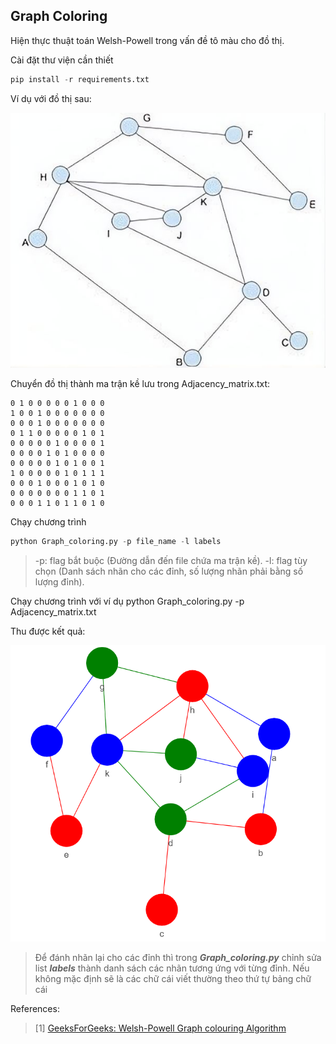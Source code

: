 ## Graph Coloring

Hiện thực thuật toán Welsh-Powell trong vấn đề tô màu cho đồ thị.

Cài đặt thư viện cần thiết
```python
pip install -r requirements.txt
```

Ví dụ với đồ thị sau:

![Graph](./pictures/Graph.jpeg)

Chuyển đồ thị thành ma trận kề lưu trong Adjacency_matrix.txt:

```scalar
0 1 0 0 0 0 0 1 0 0 0
1 0 0 1 0 0 0 0 0 0 0
0 0 0 1 0 0 0 0 0 0 0
0 1 1 0 0 0 0 0 1 0 1
0 0 0 0 0 1 0 0 0 0 1
0 0 0 0 1 0 1 0 0 0 0
0 0 0 0 0 1 0 1 0 0 1
1 0 0 0 0 0 1 0 1 1 1
0 0 0 1 0 0 0 1 0 1 0
0 0 0 0 0 0 0 1 1 0 1
0 0 0 1 1 0 1 1 0 1 0
```
Chạy chương trình
```python
python Graph_coloring.py -p file_name -l labels
```
> -p: flag bắt buộc (Đường dẫn đến file chứa ma trận kề).
> -l: flag tùy chọn (Danh sách nhãn cho các đỉnh, số lượng nhãn phải bằng số lượng đỉnh).

Chạy chương trình với ví dụ
python Graph_coloring.py -p Adjacency_matrix.txt

Thu được kết quả:

![Result](./pictures/Result.png)

>Để đánh nhãn lại cho các đỉnh thì trong ***Graph_coloring.py*** chỉnh sửa list ***labels*** thành danh sách các nhãn tương ứng với từng đỉnh. Nếu không mặc định sẽ là các chữ cái viết thường theo thứ tự bảng chữ cái

References:
>[1] [GeeksForGeeks: Welsh-Powell Graph colouring Algorithm](https://www.geeksforgeeks.org/welsh-powell-graph-colouring-algorithm/)
